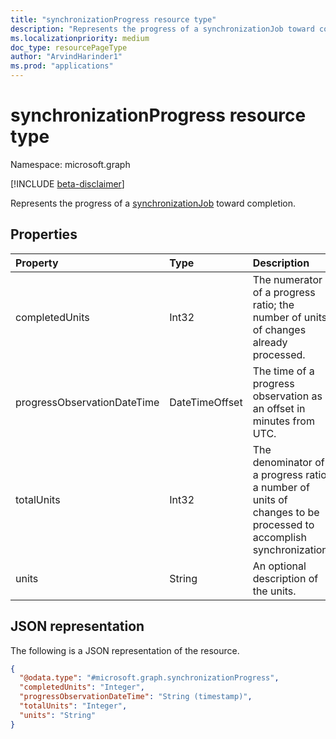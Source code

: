 ```yaml
---
title: "synchronizationProgress resource type"
description: "Represents the progress of a synchronizationJob toward completion."
ms.localizationpriority: medium
doc_type: resourcePageType
author: "ArvindHarinder1"
ms.prod: "applications"
---
```


# synchronizationProgress resource type

Namespace: microsoft.graph

[!INCLUDE [beta-disclaimer](../../includes/beta-disclaimer.md)]

Represents the progress of a [synchronizationJob](synchronization-synchronizationjob.md) toward completion.

## Properties

| Property                              | Type      | Description    |
|:--------------------------------------|:----------|:---------------|
|completedUnits|Int32|The numerator of a progress ratio; the number of units of changes already processed.|
|progressObservationDateTime|DateTimeOffset|The time of a progress observation as an offset in minutes from UTC.|
|totalUnits|Int32|The denominator of a progress ratio; a number of units of changes to be processed to accomplish synchronization.|
|units|String|An optional description of the units.|

<!-- The troubleshootingUrl property is missing a description -->

## JSON representation
The following is a JSON representation of the resource.
<!-- {
  "blockType": "resource",
  "@odata.type": "microsoft.graph.synchronizationProgress"
}
-->
``` json
{
  "@odata.type": "#microsoft.graph.synchronizationProgress",
  "completedUnits": "Integer",
  "progressObservationDateTime": "String (timestamp)",
  "totalUnits": "Integer",
  "units": "String"
}
```

<!-- uuid: 15571993-7e2f-4842-84d5-01ceb67cdc05
20185-08-14 22:30:00 UTC -->
<!--
{
  "type": "#page.annotation",
  "description": "synchronizationProcess resource",
  "keywords": "",
  "section": "documentation",
  "tocPath": "",
  "suppressions": []
}
-->


